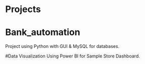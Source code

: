 # Projects
# Bank_automation
Project using Python with GUI & MySQL for databases.

#Data Visualization
Using Power BI for Sample Store Dashboard.
